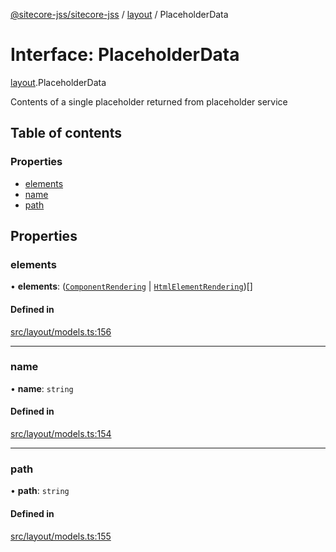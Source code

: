 [@sitecore-jss/sitecore-jss](../README.md) / [layout](../modules/layout.md) / PlaceholderData

# Interface: PlaceholderData

[layout](../modules/layout.md).PlaceholderData

Contents of a single placeholder returned from placeholder service

## Table of contents

### Properties

- [elements](layout.PlaceholderData.md#elements)
- [name](layout.PlaceholderData.md#name)
- [path](layout.PlaceholderData.md#path)

## Properties

### elements

• **elements**: ([`ComponentRendering`](layout.ComponentRendering.md) \| [`HtmlElementRendering`](layout.HtmlElementRendering.md))[]

#### Defined in

[src/layout/models.ts:156](https://github.com/Sitecore/jss/blob/d85db8e8b/packages/sitecore-jss/src/layout/models.ts#L156)

___

### name

• **name**: `string`

#### Defined in

[src/layout/models.ts:154](https://github.com/Sitecore/jss/blob/d85db8e8b/packages/sitecore-jss/src/layout/models.ts#L154)

___

### path

• **path**: `string`

#### Defined in

[src/layout/models.ts:155](https://github.com/Sitecore/jss/blob/d85db8e8b/packages/sitecore-jss/src/layout/models.ts#L155)
